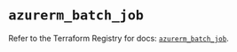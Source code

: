 # `azurerm_batch_job`

Refer to the Terraform Registry for docs: [`azurerm_batch_job`](https://registry.terraform.io/providers/hashicorp/azurerm/3.106.1/docs/resources/batch_job).
